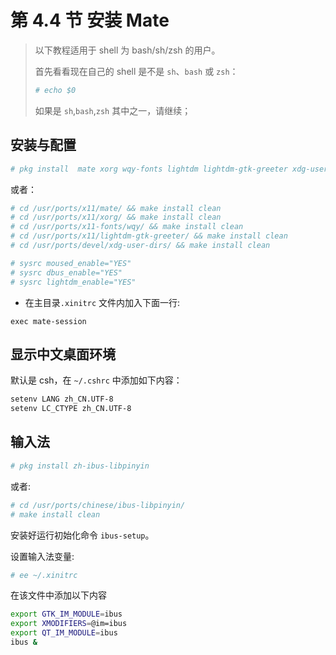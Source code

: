# 第 4.4 节 安装 Mate

> 以下教程适用于 shell 为 bash/sh/zsh 的用户。
>
> 首先看看现在自己的 shell 是不是 `sh`、`bash` 或 `zsh`：
>
>```sh
># echo $0
>```
>
> 如果是 `sh`,`bash`,`zsh` 其中之一，请继续；

## 安装与配置

```sh
# pkg install  mate xorg wqy-fonts lightdm lightdm-gtk-greeter xdg-user-dirs
```

或者：

```sh
# cd /usr/ports/x11/mate/ && make install clean
# cd /usr/ports/x11/xorg/ && make install clean
# cd /usr/ports/x11-fonts/wqy/ && make install clean
# cd /usr/ports/x11/lightdm-gtk-greeter/ && make install clean
# cd /usr/ports/devel/xdg-user-dirs/ && make install clean
```

```sh
# sysrc moused_enable="YES"
# sysrc dbus_enable="YES"
# sysrc lightdm_enable="YES"
```

- 在主目录`.xinitrc` 文件内加入下面一行:

```
exec mate-session
```

## 显示中文桌面环境

默认是 csh，在 `~/.cshrc` 中添加如下内容：

```sh
setenv LANG zh_CN.UTF-8
setenv LC_CTYPE zh_CN.UTF-8
```

## 输入法

```sh
# pkg install zh-ibus-libpinyin
```

或者:

```sh
# cd /usr/ports/chinese/ibus-libpinyin/ 
# make install clean
```

安装好运行初始化命令 `ibus-setup`。

设置输入法变量:

```sh
# ee ~/.xinitrc
```

在该文件中添加以下内容

```sh
export GTK_IM_MODULE=ibus
export XMODIFIERS=@im=ibus
export QT_IM_MODULE=ibus
ibus &
```
